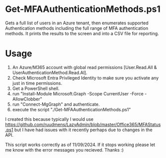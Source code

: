 # Get-MFAAuthenticationMethods.ps1
Gets a full list  of users in an Azure tenant, then enumerates supported Authentication methods including the full range of MFA authentication methods. It prints the results to the screen and into a CSV file for reporting. 

# Usage
1. An Azure/M365 account with global read permissions [User.Read.All & UserAuthenticationMethod.Read.Al]. 
2. Check Microsoft Entra Privileged Identity to make sure you activate any just in time permissions.
3. Get a PowerShell shell. 
4. run "Install-Module Microsoft.Graph -Scope CurrentUser -Force -AllowClobber"
5. run "Connect-MgGraph" and authenticate.
6. execute the script "./Get-MFAAuthenticationMethods.ps1"

I created this because typically I would use https://github.com/ruudmens/LazyAdmin/blob/master/Office365/MFAStatus.ps1 but I have had issues with it recently perhaps due to changes in the API. 

This script works correctly as of 11/09/2024. If it stops working please let me know with the error messages you recieved. Thanks :)
